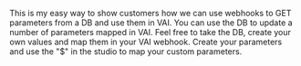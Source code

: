 This is my easy way to show customers how we can use webhooks to GET parameters from a DB and use them in VAI. You can use the DB to update a number of parameters mapped in VAI. Feel free to take the DB, create your own values and map them in your VAI webhook. Create your parameters and use the "$" in the studio to map your custom parameters. 
